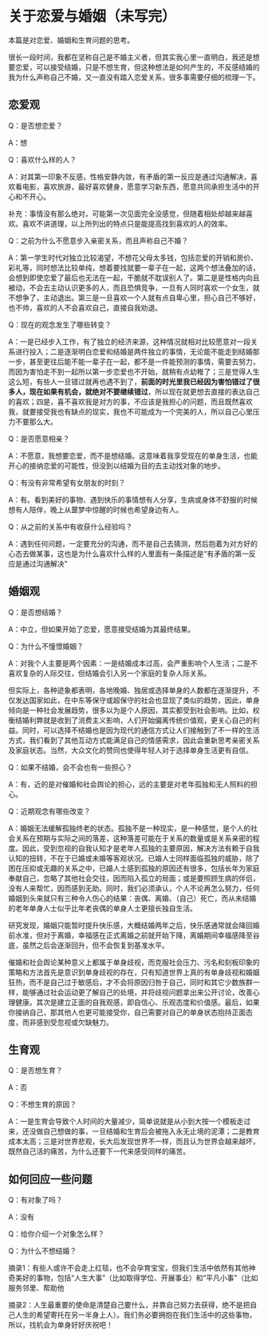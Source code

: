 # 关于恋爱与婚姻（未写完）


本篇是对恋爱、婚姻和生育问题的思考。

<!--more-->

很长一段时间，我都在坚称自己是不婚主义者，但其实我心里一直明白，我还是想要恋爱，可以接受结婚，只是不想生育，但这种想法是如何产生的，不反感结婚的我为什么声称自己不婚，又一直没有踏入恋爱关系，很多事需要仔细的梳理一下。

## 恋爱观

Q：是否想恋爱？

A：想

Q：喜欢什么样的人？

A：对其第一印象不反感，性格安静内敛，有矛盾的第一反应是通过沟通解决，喜欢看电影，喜欢旅游，最好喜欢健身，愿意学习新东西，愿意共同承担生活中的开心和不开心。

补充：事情没有那么绝对，可能第一次见面完全没感觉，但随着相处却越来越喜欢。喜欢不讲道理，以上所列出的特点只是能提高找到喜欢的人的效率。

Q：之前为什么不愿意步入亲密关系，而且声称自己不婚？

A：第一学生时代对独立比较渴望，不想花父母太多钱，包括恋爱的开销和房价、彩礼等，同时想法比较单纯，想着要找就要一辈子在一起，这两个想法叠加的话，会想到即使恋爱了最后也无法在一起，干脆就不耽误别人了。第二是是性格内向且被动，不会去主动认识更多的人，而且恐惧竞争，一旦有人同时喜欢一个女生，就不想争了，主动退出。第三是一旦喜欢一个人就有点自卑心里，担心自己不够好，也不帅，喜欢的人不会喜欢自己，直接自我劝退。

Q：现在的观念发生了哪些转变？

A：一是已经步入工作，有了独立的经济来源，这种情况就相对比较愿意对一段关系进行投入；二是逐渐明白恋爱和结婚是两件独立的事情，无论能不能走到结婚那一步，甚至更往后能不能一辈子在一起，都不是一件能预测的事情，需要去努力，而因为害怕走不到一起所以第一步恋爱也不开始，就稍有点幼稚了；三是觉得人生这么短，有些人一旦错过就再也遇不到了，**前面的时光里我已经因为害怕错过了很多人，现在如果有机会，就绝对不要继续错过**，所以现在就更想去直接的表达自己的喜欢；四是，喜不喜欢我是对方的事，不应该是我担心的问题，而且既然喜欢我，就要接受我也有缺点的现实，我也不可能成为一个完美的人，所以自己心里压力不要那么大。

Q：是否愿意相亲？

A：不愿意，我想要恋爱，而不是想结婚。这意味着我享受现在的单身生活，也能开心的接纳恋爱的可能性，但没到以结婚为目的去主动找对象的地步。

Q：有没有非常希望有女朋友的时刻？

A：有。看到美好的事物、遇到快乐的事情想有人分享，生病或身体不舒服的时候想有人陪伴，晚上从噩梦中惊醒的时候也希望身边有人。

Q：从之前的关系中有收获什么经验吗？

A：遇到任何问题，一定要充分的沟通，而不是自己去猜测，然后抱着为对方好的心态去做某事，这也是为什么喜欢什么样的人里面有一条描述是“有矛盾的第一反应是通过沟通解决”

## 婚姻观

Q：是否想结婚？

A：中立，但如果开始了恋爱，愿意接受结婚为其最终结果。

Q：为什么不憧憬婚姻？

A：对我个人主要是两个因素：一是结婚成本过高，会严重影响个人生活；二是不喜欢复杂的人际交往，但结婚会引入另一个家庭的复杂人际关系。

但实际上，各种迹象都表明，各地晚婚、独居或选择单身的人数都在逐渐提升，不仅发达国家如此，在中东等保守或超保守的社会也显现了类似的趋势，因此，单身倾向是一种社会发展趋势，很多以为是个人原因，其实都受到社会影响。比如，权衡结婚利弊就是收到了消费主义影响，人们开始偏离传统价值观，更关心自己的利益。同时，可以选择不结婚也是因为现代的通信方式让人们接触到了不一样的生活方式，我们看到了其他互动方式能满足自己的情感需求，因此会重新思考亲密关系及家庭状态。当然，大众文化的赞同也使得年轻人对于选择单身生活更有自信。

Q：如果不结婚，会不会也有一些担心？

A：有，近的是对催婚和社会舆论的担心，远的主要是对老年孤独和无人照料的担心。

Q：近期观念有哪些改变？

‌A：婚姻无法缓解孤独终老的状态。孤独不是一种现实，是一种感觉，是个人的社会关系在预期与实际之间的落差，这种落差可能在于关系的数量或是关系亲密的程度。因此，受到忽视的自我认知才是老年人孤独的主要原因，解决方法有赖于自我认知的扭转，不在于已婚或未婚等客观状况。已婚人士同样面临孤独的威胁，除了困在压抑或无趣的关系之中，已婚人士感到孤独的原因还有很多，包括长年为家庭奉献自己，忽略了其他社会交往，因而陷入孤立的局面；或是要照顾生病的伴侣，没有人来帮忙，因而感到无助。同时，我们必须承认，个人不论再怎么努力，任何婚姻到头来就只有三种令人伤心的结果：丧偶、离婚、（自己）死亡，而从未结婚的老年单身人士似乎比年老丧偶的单身人士更擅长独自生活。

研究发现，婚姻只能暂时提升快乐感，大概结婚两年之后，快乐感通常就会降回婚前水准，但对于离婚，幸福感在正式离婚之前就开始下降，离婚期间幸福感降至谷底，虽然之后会逐渐回升，但不会恢复到基准水平。

催婚和社会舆论某种意义上都属于单身歧视，而克服社会压力、污名和刻板印象的策略和方法首先是意识到单身歧视的存在，只有知道世界上真的有单身歧视和婚姻狂热，而不是自己过于敏感后，才不会将原因归咎于自己，同时和其它少数族群一样，能够通过社会运动更了解自己的处境，并将歧视问题拿出来公开讨论，改善心理健康。其次是建立正面的自我观感，即自信心、乐观态度和价值感。最后，如果你接纳自己，那其他人也更可能接受你，自己需要对自己的单身状态抱持正面态度，而非感到受忽视或欠缺魅力。

## 生育观

Q：是否想生育？

A：否

Q：不想生育的原因？

A：一是生育会导致个人时间的大量减少，简单说就是从小到大按一个模板走过来，还没做自己想做的事，一旦结婚和生育后会被拖入永无止境的泥潭；二是教育成本太高；三是对世界悲观，长大后发现世界不一样，而且认为世界会越来越坏，既然自己活的痛苦，为什么还要下一代来感受同样的痛苦。



## 如何回应一些问题

Q：有对象了吗？

A：没有

Q：给你介绍一个对象怎么样？

Q：为什么不想结婚？







摘录1：有些人或许不会走上红毯，也不会孕育宝宝，但我们生活中依然有其他神奇美好的事物，包括“人生大事”（比如取得学位、开展事业）和“平凡小事”（比如服务邻里、帮助他

摘录2：人生最重要的使命是清楚自己要什么，并靠自己努力去获得，绝不是把自己人生的希望寄托在另一半身上人）。我们务必要拥抱在我们生活中的这些事物，所以，找机会为单身好好庆祝吧！


